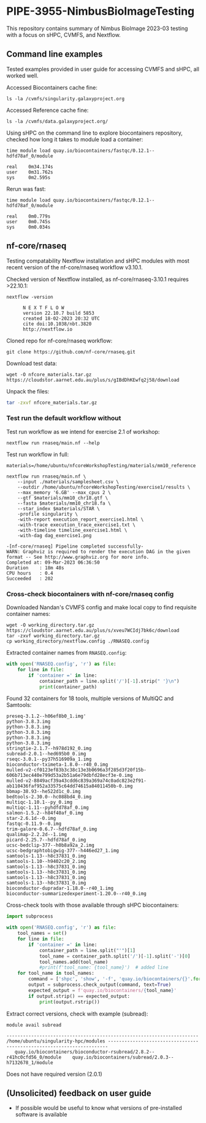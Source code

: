 # PIPE-3955-NimbusBioImageTesting

This repository contains summary of Nimbus BioImage 2023-03 testing with a focus on sHPC, CVMFS, and Nextflow. 

## Command line examples

Tested examples provided in user guide for accessing CVMFS and sHPC, all worked well. 

Accessed Biocontainers cache fine:
```
ls -la /cvmfs/singularity.galaxyproject.org
```

Accessed Reference cache fine: 
```
ls -la /cvmfs/data.galaxyproject.org/
```

Using sHPC on the command line to explore biocontainers repository, checked how long it takes to module load a container: 
```
time module load quay.io/biocontainers/fastqc/0.12.1--hdfd78af_0/module

real    0m34.174s
user    0m31.762s
sys     0m2.595s
```

Rerun was fast: 
```
time module load quay.io/biocontainers/fastqc/0.12.1--hdfd78af_0/module

real    0m0.779s
user    0m0.745s
sys     0m0.034s
```

## nf-core/rnaseq 

Testing compatability Nextflow installation and sHPC modules with most recent version of the nf-core/rnaseq workflow v3.10.1.  

Checked version of Nextflow installed, as nf-core/rnaseq-3.10.1 requires >22.10.1: 
```
nextflow -version 

      N E X T F L O W
      version 22.10.7 build 5853
      created 18-02-2023 20:32 UTC 
      cite doi:10.1038/nbt.3820
      http://nextflow.io
```

Cloned repo for nf-core/rnaseq workflow: 
```
git clone https://github.com/nf-core/rnaseq.git
```

Download test data: 
```
wget -O nfcore_materials.tar.gz https://cloudstor.aarnet.edu.au/plus/s/gIBdDhKEwfq2j58/download
```

Unpack the files: 
```bash
tar -zxvf nfcore_materials.tar.gz
```

### Test run the default workflow without 

Test run workflow as we intend for exercise 2.1 of workshop: 
```
nextflow run rnaseq/main.nf --help 
```

Test run workflow in full:
```
materials=/home/ubuntu/nfcoreWorkshopTesting/materials/mm10_reference

nextflow run rnaseq/main.nf \
    --input ./materials/samplesheet.csv \
    --outdir /home/ubuntu/nfcoreWorkshopTesting/exercise1/results \
    --max_memory '6.GB' --max_cpus 2 \
    --gtf $materials/mm10_chr18.gtf \
    --fasta $materials/mm10_chr18.fa \
    --star_index $materials/STAR \
    -profile singularity \
    -with-report execution_report_exercise1.html \
    -with-trace execution_trace_exercise1.txt \
    -with-timeline timeline_exercise1.html \
    -with-dag dag_exercise1.png 
```

```
-[nf-core/rnaseq] Pipeline completed successfully-
WARN: Graphviz is required to render the execution DAG in the given format -- See http://www.graphviz.org for more info.
Completed at: 09-Mar-2023 06:36:50
Duration    : 18m 48s
CPU hours   : 0.4
Succeeded   : 202
```

### Cross-check biocontainers with nf-core/rnaseq config 

Downloaded Nandan's CVMFS config and make local copy to find requisite container names: 
```
wget -O working_directory.tar.gz https://cloudstor.aarnet.edu.au/plus/s/xveu7WCIdj7bk6c/download
tar -zxvf working_directory.tar.gz
cp working_directory/nextflow.config ./RNASEQ.config 
```

Extracted container names from `RNASEQ.config`:
```python
with open('RNASEQ.config', 'r') as file:
    for line in file:
        if 'container =' in line:
            container_path = line.split('/')[-1].strip(" '}\n")
            print(container_path)
```

Found 32 containers for 18 tools, multiple versions of MultiQC and Samtools: 
```
preseq-3.1.2--h06ef8b0_1.img'
python-3.8.3.img
python-3.8.3.img
python-3.8.3.img
python-3.8.3.img
python-3.8.3.img
stringtie-2.1.7--h978d192_0.img
subread-2.0.1--hed695b0_0.img
rseqc-3.0.1--py37h516909a_1.img
bioconductor-tximeta-1.8.0--r40_0.img
mulled-v2-cf0123ef83b3c38c13e3b0696a3f285d3f20f15b-606b713ec440e799d53a2b51a6e79dbfd28ecf3e-0.img
mulled-v2-8849acf39a43cdd6c839a369a74c0adc823e2f91-ab110436faf952a33575c64dd74615a84011450b-0.img
bbmap-38.93--he522d1c_0.img
bedtools-2.30.0--hc088bd4_0.img
multiqc-1.10.1--py_0.img
multiqc-1.11--pyhdfd78af_0.img
salmon-1.5.2--h84f40af_0.img
star-2.6.1d--0.img
fastqc-0.11.9--0.img
trim-galore-0.6.7--hdfd78af_0.img
qualimap-2.2.2d--1.img
picard-2.25.7--hdfd78af_0.img
ucsc-bedclip-377--h0b8a92a_2.img
ucsc-bedgraphtobigwig-377--h446ed27_1.img
samtools-1.13--h8c37831_0.img
samtools-1.10--h9402c20_2.img
samtools-1.13--h8c37831_0.img
samtools-1.13--h8c37831_0.img
samtools-1.13--h8c37831_0.img
samtools-1.13--h8c37831_0.img
bioconductor-dupradar-1.18.0--r40_1.img
bioconductor-summarizedexperiment-1.20.0--r40_0.img
```

Cross-check tools with those available through sHPC biocontainers:
```python
import subprocess

with open('RNASEQ.config', 'r') as file:
    tool_names = set()
    for line in file:
        if 'container =' in line:
            container_path = line.split("'")[1]
            tool_name = container_path.split('/')[-1].split('-')[0]
            tool_names.add(tool_name)
            #print(f'tool_name: {tool_name}')  # added line
    for tool_name in tool_names:
        command = ['shpc', 'show', '-f', 'quay.io/biocontainers/{}'.format(tool_name)]
        output = subprocess.check_output(command, text=True)
        expected_output = f'quay.io/biocontainers/{tool_name}'
        if output.strip() == expected_output:
            print(output.rstrip())
```

Extract correct versions, check with example (subread): 
```
module avail subread

---------------------------------------------------------------------- /home/ubuntu/singularity-hpc/modules ----------------------------------------------------------------------
   quay.io/biocontainers/bioconductor-rsubread/2.8.2--r41hc0cfd56_0/module    quay.io/biocontainers/subread/2.0.3--h7132678_1/module
```

Does not have required version (2.0.1)

## (Unsolicited) feedback on user guide 
* If possible would be useful to know what versions of pre-installed software is available  